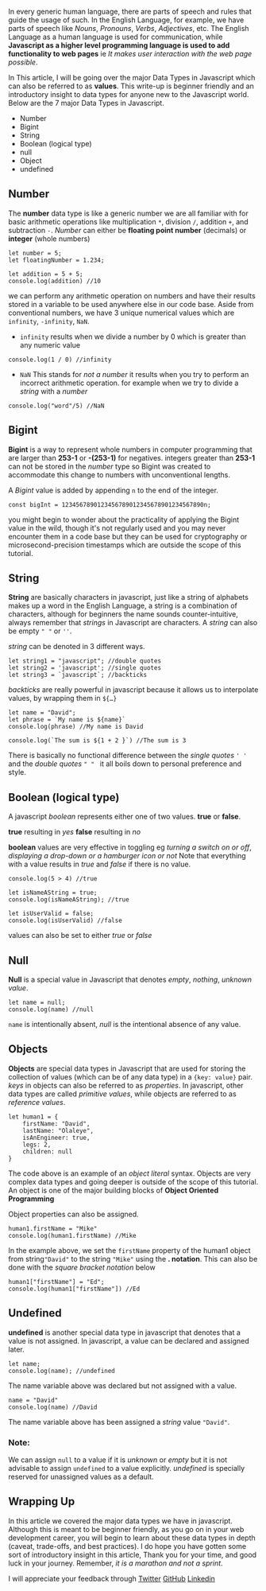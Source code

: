 

In every generic human language, there are parts of speech and rules that guide the usage of such. In the English Language, for example, we have parts of speech like *Nouns*, *Pronouns*, *Verbs*, *Adjectives*, etc. The English Language as a human language is used for communication, while **Javascript as a higher level programming language is used to add functionality to web pages** ie *It makes user interaction with the web page possible*. 

In This article, I will be going over the major Data Types in Javascript which can also be referred to as **values**.
This write-up is beginner friendly and an introductory insight to data types for anyone new to the Javascript world. Below are the 7 major Data Types in Javascript.

* Number
* Bigint
* String
* Boolean (logical type)
* null
* Object
* undefined

## Number

The **number** data type is like a generic number we are all familiar with for basic arithmetic operations like multiplication `*`, division `/`, addition `+`, and subtraction `-`. *Number* can either be **floating point number** (decimals) or **integer** (whole numbers)

```
let number = 5;
let floatingNumber = 1.234;

let addition = 5 + 5;
console.log(addition) //10
```
we can perform any arithmetic operation on numbers and have their results stored in a variable to be used anywhere else in our code base.
Aside from conventional numbers, we have 3 unique numerical values which are
`infinity`, `-infinity`, `NaN`.

* `infinity` results when we divide a number by 0 which is greater than any numeric value

```
console.log(1 / 0) //infinity
```

* `NaN` This stands for *not a number* it results when you try to perform an incorrect arithmetic operation. for example when we try to divide a *string* with a *number* 

```
console.log("word"/5) //NaN
```


## Bigint

**Bigint** is a way to represent whole numbers in computer programming that are larger than **253-1** or **-(253-1)** for negatives.
integers greater than **253-1** can not be stored in the *number* type so Bigint was created to accommodate this change to numbers with unconventional lengths.

A *Bigint* value is added by appending `n` to the end of the integer.

```
const bigInt = 1234567890123456789012345678901234567890n;
```

you might begin to wonder about the practicality of applying the Bigint value in the wild, though it's not regularly used and you may never encounter them in a code base but they can be used for cryptography or microsecond-precision timestamps which are outside the scope of this tutorial.


## String

**String** are basically characters in javascript, just like a string of alphabets makes up a word in the English Language, a string is a combination of characters, although for beginners the name sounds counter-intuitive, always remember that *strings* in Javascript are characters. A *string* can also be empty `" "` or `''`.

*string* can be denoted in 3 different ways.

```
let string1 = "javascript"; //double quotes
let string2 = 'javascript'; //single quotes
let string3 = `javascript`; //backticks
```

*backticks* are really powerful in javascript because it allows us to interpolate values, by wrapping them in 
`${…}` 

```
let name = "David";
let phrase = `My name is ${name}`
console.log(phrase) //My name is David

console.log(`The sum is ${1 + 2 }`) //The sum is 3
```
There is basically no functional difference between the *single quotes* `' '` and the *double quotes* `" " ` it all boils down to personal preference and style.  


## Boolean (logical type)

A javascript *boolean* represents either one of two values. **true** or **false**.

**true** resulting in *yes*
**false** resulting in *no*

**boolean** values are very effective in toggling eg *turning a switch on or off*, *displaying a drop-down or a hamburger icon or not*
Note that everything with a value results in *true* and *false* if there is no value.

```
console.log(5 > 4) //true

let isNameAString = true;
console.log(isNameAString); //true

let isUserValid = false;
console.log(isUserValid) //false
```
values can also be set to either *true* or *false*


## Null

**Null** is a special value in Javascript that denotes *empty*, *nothing*, *unknown value*.

```
let name = null;
console.log(name) //null
```
`name` is intentionally absent, *null* is the intentional absence of any value.


## Objects

**Objects** are special data types in Javascript that are used for storing the collection of values (which can be of any data type) in a `{key: value}` pair. *keys* in objects can also be referred to as *properties*. In javascript, other data types are called *primitive values*, while objects are referred to as *reference values*. 

```
let human1 = {
    firstName: "David",
    lastName: "Olaleye",
    isAnEngineer: true,
    legs: 2,
    children: null
}
```

The code above is an example of an *object literal* syntax. Objects are very complex data types and going deeper is outside of the scope of this tutorial. An object is one of the major building blocks of **Object Oriented Programming**
 
Object properties can also be assigned.

```
human1.firstName = "Mike"
console.log(human1.firstName) //Mike
```
In the example above, we set the `firstName` property of the human1 object from string`"David"` to the string `"Mike"` using the **. notation**. This can also be done with the *square bracket notation* below

```
human1["firstName"] = "Ed";
console.log(human1["firstName"]) //Ed
```


## Undefined

**undefined** is another special data type in javascript that denotes that a value is not assigned.
In javascript, a value can be declared and assigned later. 

```
let name;
console.log(name); //undefined 
```
The name variable above was declared but not assigned with a value.

```
name = "David"
console.log(name) //David
```
The name variable above has been assigned a *string* value `"David"`.

### Note:
We can assign `null` to a value if it is *unknown* or *empty* but it is not advisable to assign `undefined`
to a value explicitly. *undefined* is specially reserved for unassigned values as a default. 

## Wrapping Up
In this article we covered the major data types we have in javascript. Although this is meant to be beginner friendly, as you go on in your web development career, you will begin to learn about these data types in depth (caveat, trade-offs, and best practices). I do hope you have gotten some sort of introductory insight in this article, Thank you for your time, and good luck in your journey. Remember, *it is a marathon and not a sprint*.

I will appreciate your feedback through [Twitter](https://twitter.com/SIRchievous/) 
 [GitHub](https://github.com/Pisces2802) [Linkedin](https://www.linkedin.com/in/david-olaleye-960435166/)
